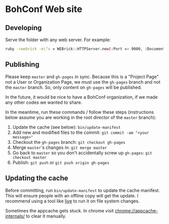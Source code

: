 # BohConf Web site

## Developing

Serve the folder with any web server. For example:

```sh
ruby -rwebrick -e\"s = WEBrick::HTTPServer.new(:Port => 9000, :DocumentRoot => Dir.pwd); trap('INT') { s.shutdown }; s.start\"
```


## Publishing

Please keep `master` and `gh-pages` in sync. Because this is a "Project Page" not a User or Organization Page, we must use the `gh-pages` branch and not the `master` branch. So, only content on `gh-pages` will be published.

In the future, it would be nice to have a BohConf organization, if we made any other codes we wanted to share.

In the meantime, run these commands / follow these steps (instructions below assume you are working in the root director of the `master` branch):

1. Update the cache (see below): `bin/update-manifest`
2. Add new and modified files to the commit: `git commit -am "<your message>"`
3. Checkout the `gh-pages` branch: `git checkout gh-pages`
4. Merge `master`'s changes in: `git merge master`
5. Go back to `master` so you don't accidentally screw up `gh-pages`: `git checkout master`
6. Publish: `git push` or `git push origin gh-pages`

## Updating the cache

Before committing, run `bin/update-manifest` to update the cache manifest. This will ensure people with an offline copy will get the update. I recommend using a tool like [live](http://github.com/ngauthier/nicks-toolbox/blob/master/live) to run it on file system changes.

Sometimes the appcache gets stuck. In chrome visit [chrome://appcache-internals/](chrome://appcache-internals/) to clear it manually.
